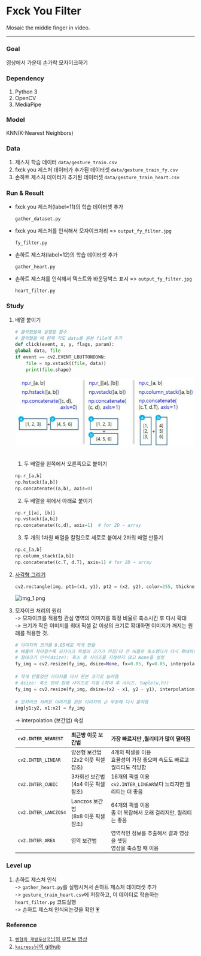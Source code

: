 # Fxck You Filter
Mosaic the middle finger in video.

---
### Goal
영상에서 가운데 손가락 모자이크하기

### Dependency
1. Python 3
2. OpenCV
3. MediaPipe

### Model
KNN(K-Nearest Neighbors)

### Data
1. 제스처 학습 데이터 `data/gesture_train.csv`
2. fxck you 제스처 데이터가 추가된 데이터셋 `data/gesture_train_fy.csv`
3. 손하트 제스처 데이터가 추가된 데이터셋 `data/gesture_train_heart.csv`

### Run & Result
- fxck you 제스처(label=11)의 학습 데이터셋 추가
    ```
    gather_dataset.py
    ```
- fxck you 제스처를 인식해서 모자이크처리 => `output_fy_filter.jpg`
    ```
    fy_filter.py
    ```
- 손하트 제스처(label=12)의 학습 데이터셋 추가
    ```
    gather_heart.py
    ```
- 손하트 제스처를 인식해서 텍스트와 바운딩박스 표시 => `output_fy_filter.jpg`
    ```
    heart_filter.py
    ```

### Study
1. 배열 붙이기
    ```python
    # 클릭했을때 실행할 함수
    # 클릭했을 때 현재 각도 data를 원본 file에 추가
    def click(event, x, y, flags, param):
    global data, file
    if event == cv2.EVENT_LBUTTONDOWN:
        file = np.vstack((file, data))
        print(file.shape)
    ```
    ![img.png](data/img.png)<br><br>
   1. 두 배열을 왼쪽에서 오른쪽으로 붙이기
   ```python
   np.r_[a,b]
   np.hstack([a,b])
   np.concatenate((a,b), axis=0)
   ```
   2. 두 배열을 위에서 아래로 붙이기
   ```python
   np.r_[[a], [b]]
   np.vstack([a,b])
   np.concatenate((c,d), axis=1)  # for 2D ~ array
    ```
   3. 두 개의 1차원 배열을 칼럼으로 세로로 붙여서 2차워 배열 만들기
   ```python
   np.c_[a,b]
   np.column_stack([a,b])
   np.concatenate((c.T, d.T), axis=1) # for 2D ~ array
    ```
3. [사각형 그리기](https://m.blog.naver.com/PostView.naver?isHttpsRedirect=true&blogId=pk3152&logNo=221442217481)  
    ```python
    cv2.rectangle(img, pt1=(x1, y1), pt2 = (x2, y2), color=255, thickness=2)
    ```
    ![img_1.png](data/img_1.png)


3. 모자이크 처리의 원리  
    -> 모자이크를 적용할 관심 영역의 이미지를 특정 비율로 축소시킨 후 다시 확대  
    -> 크기가 작은 이미지를 최대 픽셀 값 이상의 크기로 확대하면 이미지가 깨지는 원래를 적용한 것.
    ```python
   # 이미지의 크기를 0.05배로 작게 만듦
   # 배율이 작아질수록 모자이크 픽셀의 크기가 커짐(더 큰 비율로 축소했다가 다시 확대하니 픽셀이 많이 깨짐)
   # 절대크기 인수(dsize): 축소 후 사이즈를 지정하지 않고 None을 설정
    fy_img = cv2.resize(fy_img, dsize=None, fx=0.05, fy=0.05, interpolation=cv2.INTER_NEAREST)
    
   # 작게 만들었던 이미지를 다시 원본 크기로 늘려줌
   # dsize: 축소 전의 원래 사이즈로 지정 (확대 후 사이즈. tuple(w,h))   
    fy_img = cv2.resize(fy_img, dsize=(x2 - x1, y2 - y1), interpolation=cv2.INTER_NEAREST)

    # 모자이크 처리된 이미지를 원본 이미지의 손 부분에 다시 붙여줌
    img[y1:y2, x1:x2] = fy_img
    ```
   -> interpolation (보간법) 속성    

    |`cv2.INTER_NEAREST`|최근방 이웃 보간법|가장 빠르지만 ,퀄리티가 많이 떨어짐|
    |:---|:---|:---|
    |`cv2.INTER_LINEAR`|양선형 보간법<br>(2x2 이웃 픽셀 참조)|4개의 픽셀을 이용<br>효율성이 가장 좋으며 속도도 빠르고 퀄리티도 적당함|
    |`cv2.INTER_CUBIC`|3차회선 보간법<br>(4x4 이웃 픽셀 참조)|16개의 픽셀 이용<br>`cv2.INTER_LINEAR`보다 느리지만 퀄리티는 더 좋음   |
    |`cv2.INTER_LANCZOS4`|Lanczos 보간법<br>(8x8 이웃 픽셀 참조)|64개의 픽셀 이용<br>좀 더 복잡해서 오래 걸리지만, 퀄리티는 좋음|
    |`cv2.INTER_AREA`|영역 보간법|영역적인 정보를 추출해서 결과 영상을 셋팅<br>영상을 축소할 때 이용|

### Level up
1. 손하트 제스처 인식  
   -> `gather_heart.py`를 실행시켜서 손하트 제스처 데이터셋 추가  
   -> `gesture_train_heart.csv`에 저장하고, 이 데이터로 학습하는 `heart_filter.py` 코드실행  
   -> 손하트 제스처 인식되는것을 확인 [💗](https://github.com/koalalovepabro/KaggleStudy/blob/master/TP_03_Fxck%20You%20Filter/output/output_heart_filter.jpg)

### Reference
1. [`빵형의 개발도상국`님의 유튜브 영상](https://www.youtube.com/watch?v=tQeuPrX821w&list=PL-xmlFOn6TUJ9KjFo0VsM3BI9yrCxTnAz)
2. [`kairess`님의 github](https://github.com/kairess/Rock-Paper-Scissors-Machine)
